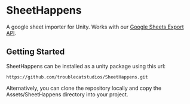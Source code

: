 # SheetHappens
A google sheet importer for Unity. Works with our [Google Sheets Export API](https://github.com/troublecatstudios/google-sheet-export-api).

## Getting Started

SheetHappens can be installed as a unity package using this url:

```
https://github.com/troublecatstudios/SheetHappens.git
```

Alternatively, you can clone the repository locally and copy the Assets/SheetHappens directory into your project.
